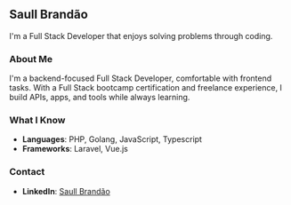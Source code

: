## Saull Brandão

I'm a Full Stack Developer that enjoys solving problems through coding.

### About Me
I'm a backend-focused Full Stack Developer, comfortable with frontend tasks. With a Full Stack bootcamp certification and freelance experience, I build APIs, apps, and tools while always learning.

### What I Know
- **Languages**: PHP, Golang, JavaScript, Typescript
- **Frameworks**: Laravel, Vue.js

### Contact
- **LinkedIn**: [Saull Brandão](https://www.linkedin.com/in/saullbrandao/)
